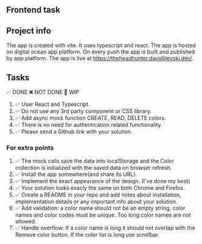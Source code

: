 
## Frontend task

## Project info
The app is created with vite. It uses typescript and react. The app is hosted on digital ocean app platform. On every push the app is built and published by app platform. The app is live at https://theheadhunter.davidilievski.dev/.

## Tasks
✅ DONE ❌ NOT DONE 👷 WIP
1. ✅ User React and Typescript.
2. ✅ Do not use any 3rd party component or CSS library.
3. ✅ Add async mock function CREATE, READ, DELETE colors.
4. ✅ There is no need for authentication related functionality.
5. ✅ Please send a Github link with your solution.

### For extra points
1. ✅ The mock calls save the data into localStorage and the Color collection is initialized with the saved data on browser refresh.
2. ✅ Install the app somewhere(and share its URL).
3. ✅ Implement the exact appearance of the design. (I've done my best)
4. ✅ Your solution looks exacly the same on both Chrome and Firefox.
5. ✅ Create a README in your repo and add notes about installation, implementation details or any important info about your solution. 
6. ✅ Add validation: a color name should not be an empty string, color names and color codes must be unique. Too long color names are not allowed.
7. ✅ Handle overflow: if a color name is long it should not overlap with the Remove color button. If the color list is long use scrollbar.


